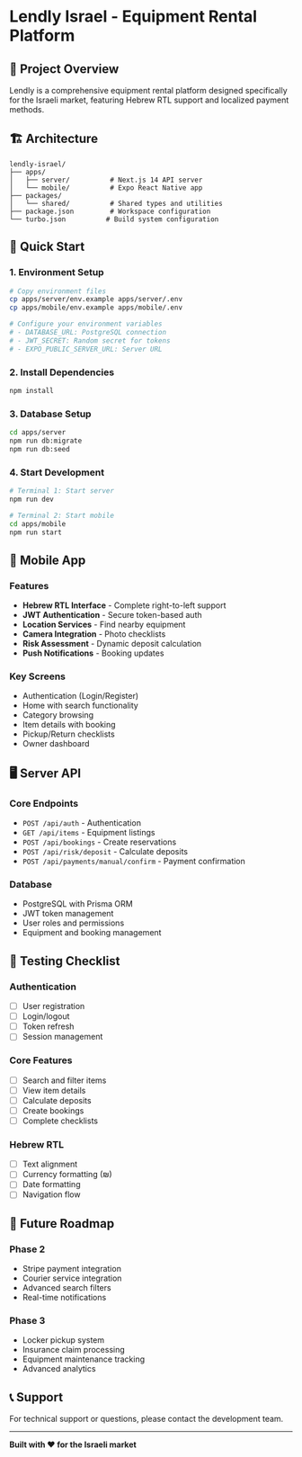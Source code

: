 # Lendly Israel - Equipment Rental Platform

## 🎯 Project Overview

Lendly is a comprehensive equipment rental platform designed specifically for the Israeli market, featuring Hebrew RTL support and localized payment methods.

## 🏗️ Architecture

```
lendly-israel/
├── apps/
│   ├── server/          # Next.js 14 API server
│   └── mobile/          # Expo React Native app
├── packages/
│   └── shared/          # Shared types and utilities
├── package.json         # Workspace configuration
└── turbo.json          # Build system configuration
```

## 🚀 Quick Start

### 1. Environment Setup

```bash
# Copy environment files
cp apps/server/env.example apps/server/.env
cp apps/mobile/env.example apps/mobile/.env

# Configure your environment variables
# - DATABASE_URL: PostgreSQL connection
# - JWT_SECRET: Random secret for tokens
# - EXPO_PUBLIC_SERVER_URL: Server URL
```

### 2. Install Dependencies

```bash
npm install
```

### 3. Database Setup

```bash
cd apps/server
npm run db:migrate
npm run db:seed
```

### 4. Start Development

```bash
# Terminal 1: Start server
npm run dev

# Terminal 2: Start mobile
cd apps/mobile
npm run start
```

## 📱 Mobile App

### Features
- **Hebrew RTL Interface** - Complete right-to-left support
- **JWT Authentication** - Secure token-based auth
- **Location Services** - Find nearby equipment
- **Camera Integration** - Photo checklists
- **Risk Assessment** - Dynamic deposit calculation
- **Push Notifications** - Booking updates

### Key Screens
- Authentication (Login/Register)
- Home with search functionality
- Category browsing
- Item details with booking
- Pickup/Return checklists
- Owner dashboard

## 🖥️ Server API

### Core Endpoints
- `POST /api/auth` - Authentication
- `GET /api/items` - Equipment listings
- `POST /api/bookings` - Create reservations
- `POST /api/risk/deposit` - Calculate deposits
- `POST /api/payments/manual/confirm` - Payment confirmation

### Database
- PostgreSQL with Prisma ORM
- JWT token management
- User roles and permissions
- Equipment and booking management

## 🧪 Testing Checklist

### Authentication
- [ ] User registration
- [ ] Login/logout
- [ ] Token refresh
- [ ] Session management

### Core Features
- [ ] Search and filter items
- [ ] View item details
- [ ] Calculate deposits
- [ ] Create bookings
- [ ] Complete checklists

### Hebrew RTL
- [ ] Text alignment
- [ ] Currency formatting (₪)
- [ ] Date formatting
- [ ] Navigation flow

## 🔮 Future Roadmap

### Phase 2
- Stripe payment integration
- Courier service integration
- Advanced search filters
- Real-time notifications

### Phase 3
- Locker pickup system
- Insurance claim processing
- Equipment maintenance tracking
- Advanced analytics

## 📞 Support

For technical support or questions, please contact the development team.

---

**Built with ❤️ for the Israeli market**